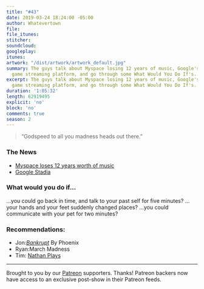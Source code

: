 ```yaml
---
title: "#43"
date: 2019-03-24 18:24:00 -05:00
author: Whatevertown
file: 
file_itunes: 
stitcher: 
soundcloud: 
googleplay: 
itunes: 
artwork: "/dist/artwork/artwork_default.jpg"
summary: The guys talk about Myspace losing 12 years of music, Google's new video
  game streaming platform, and go through some What Would You Do If's.
excerpt: The guys talk about Myspace losing 12 years of music, Google's new video
  game streaming platform, and go through some What Would You Do If's.
duration: '1:05:32'
length: 62919495
explicit: 'no'
block: 'no'
comments: true
season: 2
---
```


> “Godspeed to all you madness heads out there.”

### The News
- [Myspace loses 12 years worth of music](https://www.theverge.com/2019/3/18/18271023/myspace-music-videos-deleted-2003-2015-server-migration)
- [Google Stadia](https://www.polygon.com/2019/3/22/18273185/google-stadia-games-price-release-date-controller-faq)

### What would you do if…
…you could go back in time, and talk to your past self for five minutes?
…your hands and your feet suddenly changed places?
…you could communicate with your pet for two minutes?

### Recommendations:
- Jon:[*Bankrupt*](https://open.spotify.com/album/1s7a0VpP3aNEubiTgx6YlU?si=r_D7Qp5pQG2wr776Gp9IvQ) By Phoenix
- Ryan:March Madness
- Tim: [Nathan Plays](https://www.youtube.com/channel/UCW4wyjzTgbAihmzT16FE9Bg)

---

Brought to you by our [Patreon](https://www.patreon.com/whatevertown) supporters. Thanks! Patreon backers now have access to an exclusive post-show in their Patreon feeds.